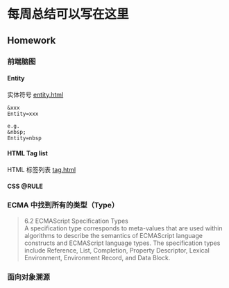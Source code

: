 # 每周总结可以写在这里

## Homework

### 前端脑图

#### Entity

实体符号
[entity.html](./Entity/entity.html)

```
&xxx
Entity=xxx

e.g.
&nbsp;
Entity=nbsp
```

#### HTML Tag list

HTML 标签列表
[tag.html](./Tag/tag.html)

#### CSS @RULE

### ECMA 中找到所有的类型（Type）

> 6.2 ECMAScript Specification Types  
> A specification type corresponds to meta-values that are used within algorithms to describe the semantics of ECMAScript language constructs and ECMAScript language types. The specification types include Reference, List, Completion, Property Descriptor, Lexical Environment, Environment Record, and Data Block.

### 面向对象溯源
